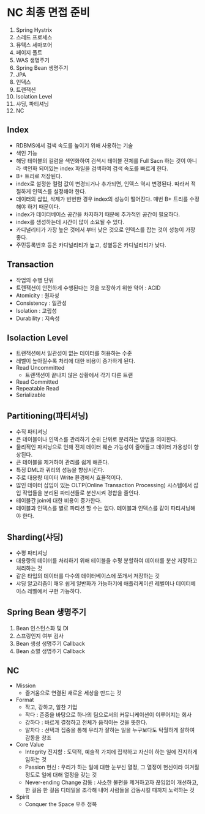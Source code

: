 # NC 최종 면접 준비

1. Spring Hystrix
2. 스레드 프로세스
3. 뮤텍스 세마포어
4. 페이지 폴트
5. WAS 생명주기
6. Spring Bean 생명주기
7. JPA
8. 인덱스
9. 트랜잭션
10. Isolation Level
11. 샤딩, 파티셔닝
12. NC

## Index

* RDBMS에서 검색 속도를 높이기 위해 사용하는 기술
* 색인 기능
* 해당 테이블의 컬럼을 색인화하여 검색시 테이블 전체를 Full Sacn 하는 것이 아니라 색인화 되어있는 index 파일을 검색하여 검색 속도를 빠르게 한다.
* B+ 트리로 저장된다.
* index로 설정한 컬럼 값이 변경되거나 추가되면, 인덱스 역시 변경된다. 따라서 적절하게 인덱스를 설정해야 한다.
* 데이터의 삽입, 삭제가 빈번한 경우 index의 성능이 떨어진다. 매번 B+ 트리를 수정해야 하기 때문이다.
* index가 데이터베이스 공간을 차지하기 때문에 추가적인 공간이 필요하다.
* index를 생성하는데 시간이 많이 소요될 수 있다.
* 카디널리티가 가장 높은 것에서 부터 낮은 것으로 인덱스를 잡는 것이 성능이 가장 좋다.
* 주민등록번호 등은 카디널리티가 높고, 성별등은 카디널리티가 낮다.

## Transaction

* 작업의 수행 단위
* 트랜잭션이 안전하게 수행된다는 것을 보장하기 위한 약어 : ACID
* Atomicity : 원자성
* Consistency : 일관성
* Isolation : 고립성
* Durability : 지속성

## Isolaction Level

* 트랜잭션에서 일관성이 없는 데이터를 허용하는 수준
* 레벨이 높아질수록 처리에 대한 비용이 증가하게 된다.
* Read Uncommitted
  * 트랜잭션이 끝나지 않은 상황에서 각기 다른 트랜
* Read Committed
* Repeatable Read
* Serializable

## Partitioning(파티셔닝)

* 수직 파티셔닝
* 큰 테이블이나 인덱스를 관리하기 순위 단위로 분리하는 방법을 의미한다.
* 물리적인 파셔닝으로 인해 전체 데이터 훼손 가능성이 줄어들고 데이터 가용성이 향상된다.
* 큰 테이블을 제거하여 관리를 쉽게 해준다.
* 특정 DML과 쿼리의 성능을 향상시킨다.
* 주로 대용량 데이터 Write 환경에서 효율적이다.
* 많인 데이터 삽입이 있는 OLTP(Online Transaction Processing) 시스템에서 삽입 작업들을 분리된 파티션들로 분산시켜 경합을 줄인다.
* 테이블간 join에 대한 비용이 증가한다.
* 테이블과 인덱스를 별로 파티션 할 수는 없다. 테이블과 인덱스를 같이 파티셔닝해야 한다.

## Sharding(샤딩)

* 수평 파티셔닝
* 대용량의 데이터를 처리하기 위해 테이블을 수평 분할하여 데이터를 분산 저장하고 처리하는 것
* 같은 타입의 데이터를 다수의 데이터베이스에 쪼개서 저장하는 것
* 샤딩 알고리즘이 매우 쉽게 일반화가 가능하기에 애플리케이션 레벨이나 데이터베이스 레벨에서 구현 가능하다.

## Spring Bean 생명주기

1. Bean 인스턴스화 및 DI
2. 스프링인지 여부 검사
3. Bean 생성 생명주기 Callback
4. Bean 소멸 생명주기 Callback

## NC

* Mission
  * 즐거움으로 연결된 새로운 세상을 만드는 것
* Format
  * 작고, 강하고, 알찬 기업
  * 작다 : 존중을 바탕으로 하나의 팀으로서의 커뮤니케이션이 이루어지는 회사
  * 강하다 : 바르게 결정하고 전체가 움직이는 것을 뜻한다.
  * 알차다 : 선택과 집중을 통해 우리가 잘하는 일을 누구보다도 탁월하게 잘하여 감동을 창조
* Core Value
  * Integrity 진지함 : 도덕적, 예술적 가치에 집착하고 자신이 하는 일에 진지하게 임하는 것
  * Passion 헌신 : 우리가 하는 일에 대한 눈부신 열정, 그 열정이 헌신이라 여겨질 정도로 일에 대해 열정을 갖는 것
  * Never-ending Change 감동 : 사소한 불편을 제거하고자 끊임없이 개선하고, 한 걸음 한 걸음 디테일을 조각해 내어 사람들을 감동시킬 때까지 노력하는 것
* Spirit
  * Conquer the Space 우주 정복